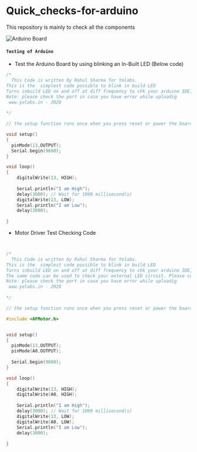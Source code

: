 # Quick_checks-for-arduino
This repository is mainly to check all the components 

![Arduino Board](https://www.distrelec.biz/Web/WebShopImages/landscape_large/0-/01/Arduino_UNO_WIFI_30117100-01.jpg)


#### `Testing of Arduino`

* Test the Arduino Board by using blinking an In-Built LED (Below code) 

```C++
/*
  This Code is written by Rahul Sharma for Yolabs. 
This is the  simplest code possible to blink in build LED  
Turns inbuild LED on and off at diff frequency to chk your arduino IDE, Arduino and cable is working
Note: please check the port in case you have error while uploadig 
 www.yolabs.in - 2020
  
*/

// the setup function runs once when you press reset or power the board

void setup()
{
  pinMode(13,OUTPUT);
  Serial.begin(9600);
}

void loop()
{
    digitalWrite(13, HIGH);
    
    Serial.println("I am High");
    delay(3000); // Wait for 1000 millisecond(s)
    digitalWrite(13, LOW);
    Serial.println("I am Low");
    delay(3000);
 
}


```

* Motor Driver Test Checking Code

```C++


/*
  This Code is written by Rahul Sharma for Yolabs. 
This is the  simplest code possible to blink in build LED  
Turns inbuild LED on and off at diff frequency to chk your arduino IDE, Arduino and cable is working
The same code can be used to check your external LED circuit. Please connect that in LED  
Note: please check the port in case you have error while uploadig 
 www.yolabs.in - 2020
  
*/

// the setup function runs once when you press reset or power the board

#include <AFMotor.h>


void setup()
{
  pinMode(13,OUTPUT);
  pinMode(A0,OUTPUT);
  
  Serial.begin(9600);
}

void loop()
{
    digitalWrite(13, HIGH);
    digitalWrite(A0, HIGH);
    
    Serial.println("I am High");
    delay(3000); // Wait for 1000 millisecond(s)
    digitalWrite(13, LOW);
    digitalWrite(A0, LOW);
    Serial.println("I am Low");
    delay(3000);
 
}


```


